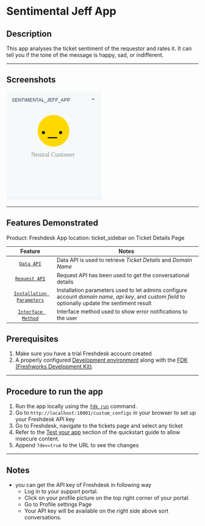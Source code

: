 # Sentimental Jeff App

## Description

This app analyses the ticket sentiment of the requestor and rates it. It can tell you if the tone of the message is happy, sad, or indifferent.

***

## Screenshots

![appView](./screenshots/appView.png)

***

## Features Demonstrated

Product: Freshdesk
App location: ticket_sidebar on Ticket Details Page

| Feature | Notes |
| :---: | --- |
| [`Data API`](https://developers.freshdesk.com/v2/docs/data-api) | Data API is used to retrieve _Ticket Details_ and _Domain Name_ |
| [`Request API`](https://developers.freshdesk.com/v2/docs/request-api) | Request API has been used to get the conversational details |
| [`Installation Parameters`](https://developer.freshdesk.com/v2/docs/installation-parameters) | Installation parameters used to let admins configure account _domain name_, _api key_, and _custom field_ to optionally update the sentiment result |
| [`Interface Method`](https://developer.freshdesk.com/v2/docs/interface-methods) | Interface method used to show error notifications to the user |

## Prerequisites

1. Make sure you have a trial Freshdesk account created
2. A properly configured [Development environment](https://developers.freshdesk.com/v2/docs/quick-start) along with the [FDK (Freshworks Development Kit)](https://developers.freshdesk.com/v2/docs/freshworks-cli).

***

## Procedure to run the app

1. Run the app locally using the [`fdk run`](https://developers.freshdesk.com/v2/docs/freshworks-cli/#run) command.
2. Go to `http://localhost:10001/custom_configs` in your browser to set up your Freshdesk API key
3. Go to Freshdesk, navigate to the tickets page and select any ticket
4. Refer to the [Test your app](https://developers.freshdesk.com/v2/docs/quick-start/#test_your_app) section of the quickstart guide to allow insecure content.
5. Append `?dev=true` to the URL to see the changes

***

## Notes

- you can get the API key of Freshdesk in following way
  - Log in to your support portal.
  - Click on your profile picture on the top right corner of your portal.
  - Go to Profile settings Page
  - Your API key will be available on the right side above sort conversations.
